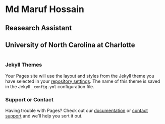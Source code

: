# Md Maruf Hossain
## Reasearch Assistant
## University of North Carolina at Charlotte


```
```


### Jekyll Themes

Your Pages site will use the layout and styles from the Jekyll theme you have selected in your [repository settings](https://github.com/marufdsi/marufdsi.github.io/settings). The name of this theme is saved in the Jekyll `_config.yml` configuration file.

### Support or Contact

Having trouble with Pages? Check out our [documentation](https://help.github.com/categories/github-pages-basics/) or [contact support](https://github.com/contact) and we’ll help you sort it out.
